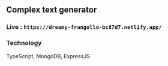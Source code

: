 ## Complex text generator

### Live : ```https://dreamy-frangollo-bc87d7.netlify.app/```

### Technology
TypeScript, MongoDB, ExpressJS